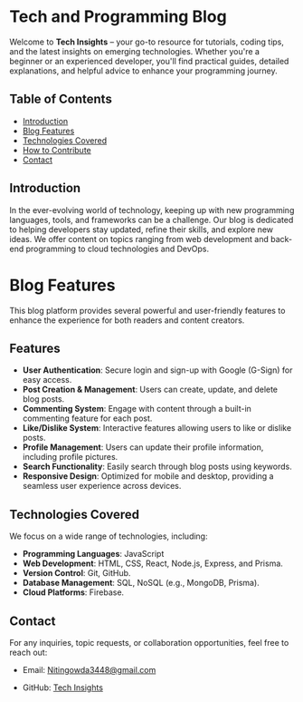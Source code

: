 
# Tech and Programming Blog

Welcome to **Tech Insights** – your go-to resource for tutorials, coding tips, and the latest insights on emerging technologies. Whether you're a beginner or an experienced developer, you'll find practical guides, detailed explanations, and helpful advice to enhance your programming journey.

## Table of Contents

- [Introduction](#introduction)
- [Blog Features](#blog-features)
- [Technologies Covered](#technologies-covered)
- [How to Contribute](#how-to-contribute)
- [Contact](#contact)

## Introduction

In the ever-evolving world of technology, keeping up with new programming languages, tools, and frameworks can be a challenge. Our blog is dedicated to helping developers stay updated, refine their skills, and explore new ideas. We offer content on topics ranging from web development and back-end programming to cloud technologies and DevOps.

# Blog Features

This blog platform provides several powerful and user-friendly features to enhance the experience for both readers and content creators.

## Features

- **User Authentication**: Secure login and sign-up with Google (G-Sign) for easy access.
- **Post Creation & Management**: Users can create, update, and delete blog posts.
- **Commenting System**: Engage with content through a built-in commenting feature for each post.
- **Like/Dislike System**: Interactive features allowing users to like or dislike posts.
- **Profile Management**: Users can update their profile information, including profile pictures.
- **Search Functionality**: Easily search through blog posts using keywords.
- **Responsive Design**: Optimized for mobile and desktop, providing a seamless user experience across devices.

## Technologies Covered

We focus on a wide range of technologies, including:

- **Programming Languages**: JavaScript
- **Web Development**: HTML, CSS, React, Node.js, Express, and Prisma.
- **Version Control**: Git, GitHub.
- **Database Management**: SQL, NoSQL (e.g., MongoDB, Prisma).
- **Cloud Platforms**: Firebase.

## Contact

For any inquiries, topic requests, or collaboration opportunities, feel free to reach out:

- Email: Nitingowda3448@gmail.com
<!-- - Twitter: [@TechInsights](https://twitter.com/techinsights) -->
- GitHub: [Tech Insights](https://github.com/Nitingowda20)